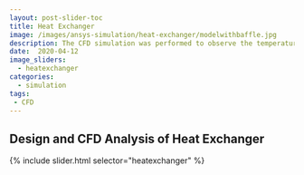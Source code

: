 ```yaml
---
layout: post-slider-toc
title: Heat Exchanger
image: /images/ansys-simulation/heat-exchanger/modelwithbaffle.jpg
description: The CFD simulation was performed to observe the temperature, presssure and velocity at different location in the heat exchanger.
date:  2020-04-12
image_sliders:
  - heatexchanger
categories:
  - simulation 
tags:
 - CFD
---
```


## Design and CFD Analysis of Heat Exchanger

{% include slider.html selector="heatexchanger" %}
